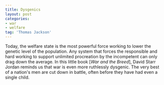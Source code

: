 ```yaml
---
title: Dysgenics
layout: post
categories:
- war
- welfare
tag: 'Thomas Jackson'
---
```


Today, the welfare state is the most powerful force working to lower the genetic level of the population. Any system that forces the responsible and hard working to support unlimited procreation by the incompetent can only drag down the average. In this little book \[*War and the Breed*\], David Starr Jordan reminds us that war is even more ruthlessly dysgenic. The very best of a nation's men are cut down in battle, often before they have had even a single child.